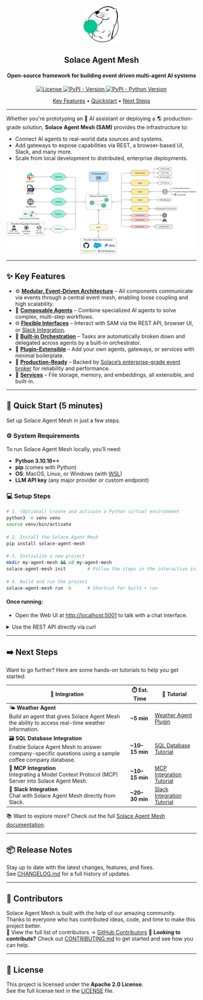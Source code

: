 <p align="center">
  <img src="./docs/static/img/logo.png" alt="Solace Agent Mesh Logo" width="100"/>
</p>
<h2 align="center">
  Solace Agent Mesh
</h2>
<h4 align="center">Open-source framework for building event driven multi-agent AI systems</h3>

<p align="center">
  <a href="https://github.com/SolaceLabs/solace-agent-mesh/blob/main/LICENSE">
    <img src="https://img.shields.io/github/license/SolaceLabs/solace-agent-mesh" alt="License">
  </a>
  <a href="https://pypi.org/project/solace-agent-mesh">
    <img src="https://img.shields.io/pypi/v/solace-agent-mesh.svg" alt="PyPI - Version">
  </a>
  <a href="https://pypi.org/project/solace-agent-mesh">
    <img src="https://img.shields.io/pypi/pyversions/solace-agent-mesh.svg" alt="PyPI - Python Version">
  </a>
</p>
<p align="center">
  <a href="#-key-features">Key Features</a> •
  <a href="#-quick-start-5-minutes">Quickstart</a> •
  <a href="#️-next-steps">Next Steps</a>
</p>

---

Whether you're prototyping an 🤖 AI assistant or deploying a 🌎 production-grade solution, **Solace Agent Mesh (SAM)** provides the infrastructure to:
  - Connect AI agents to real-world data sources and systems.
  - Add gateways to expose capabilities via REST, a browser-based UI, Slack, and many more.
  - Scale from local development to distributed, enterprise deployments.

![Solace Agent Mesh Overview](./docs/static/img/Solace_AI_Framework_README.png)

---

## ✨ Key Features 
- ⚙️ **[Modular, Event-Driven Architecture](https://solacelabs.github.io/solace-agent-mesh/docs/documentation/getting-started/component-overview)** – All components communicate via events through a central event mesh, enabling loose coupling and high scalability.
- 🤖 **[Composable Agents](https://solacelabs.github.io/solace-agent-mesh/docs/documentation/concepts/agents)** – Combine specialized AI agents to solve complex, multi-step workflows.
- 🌐 **[Flexible Interfaces](https://solacelabs.github.io/solace-agent-mesh/docs/documentation/concepts/gateways)** – Interact with SAM via the REST API, browser UI, or [Slack Integration](https://solacelabs.github.io/solace-agent-mesh/docs/documentation/tutorials/slack-integration).
- 🧠 **[Built-in Orchestration](https://solacelabs.github.io/solace-agent-mesh/docs/documentation/concepts/orchestrator)** – Tasks are automatically broken down and delegated across agents by a built-in orchestrator.
- 🧩 **[Plugin-Extensible](https://solacelabs.github.io/solace-agent-mesh/docs/documentation/concepts/plugins)** – Add your own agents, gateways, or services with minimal boilerplate.
- 🏢 **[Production-Ready](https://solacelabs.github.io/solace-agent-mesh/docs/documentation/deployment/deploy)** – Backed by [Solace’s enterprise-grade event broker](https://solace.com/products/event-broker/) for reliability and performance.
- 🔧 **[Services](https://solacelabs.github.io/solace-agent-mesh/docs/documentation/concepts/services)** –  File storage, memory, and embeddings, all extensible, and built-in.

---

## 🚀 Quick Start (5 minutes)

Set up Solace Agent Mesh in just a few steps.

### ⚙️ System Requirements

To run Solace Agent Mesh locally, you’ll need:

- **Python 3.10.16++**
- **pip** (comes with Python)
- **OS**: MacOS, Linux, or Windows (with [WSL](https://learn.microsoft.com/en-us/windows/wsl/))
- **LLM API key** (any major provider or custom endpoint)

### 💻 Setup Steps

```bash
# 1. (Optional) Create and activate a Python virtual environment
python3 -m venv venv
source venv/bin/activate

# 2. Install the Solace Agent Mesh
pip install solace-agent-mesh

# 3. Initialize a new project
mkdir my-agent-mesh && cd my-agent-mesh
solace-agent-mesh init        # Follow the steps in the interactive init

# 4. Build and run the project
solace-agent-mesh run -b      # Shortcut for build + run
```

#### Once running:

- Open the Web UI at [http://localhost:5001](http://localhost:5001) to talk with a chat interface.
<details>
  <summary>Use the REST API directly via curl</summary>

  ```bash
  curl --location 'http://127.0.0.1:5050/api/v1/request' \
    --form 'prompt="What is the capital of France?"' \
    --form 'stream="false"'
  ```

</details>


---

## ➡️ Next Steps

Want to go further? Here are some hands-on tutorials to help you get started:

| 🔧 Integration | ⏱️ Est. Time | 📘 Tutorial |
|----------------|--------------|-------------|
| 🌤️ **Weather Agent**<br>Build an agent that gives Solace Agent Mesh  the ability to access real-time weather information.  | **~5 min** | [Weather Agent Plugin](https://github.com/SolaceLabs/solace-agent-mesh-core-plugins/tree/main/sam-geo-information) |
| 🗃️ **SQL Database Integration**<br>Enable Solace Agent Mesh to answer company-specific questions using a sample coffee company database.| **~10–15 min** | [SQL Database Tutorial](https://solacelabs.github.io/solace-agent-mesh/docs/documentation/tutorials/sql-database) |
| 🧠 **MCP Integration**<br>Integrating a Model Context Protocol (MCP) Server into Solace Agent Mesh. | **~10–15 min** | [MCP Integration Tutorial](https://solacelabs.github.io/solace-agent-mesh/docs/documentation/tutorials/mcp-integration) |
| 💬 **Slack Integration**<br>Chat with Solace Agent Mesh directly from Slack. | **~20–30 min** | [Slack Integration Tutorial](https://solacelabs.github.io/solace-agent-mesh/docs/documentation/tutorials/slack-integration) |


📚 Want to explore more? Check out the full [Solace Agent Mesh documentation](https://solacelabs.github.io/solace-agent-mesh/docs/documentation/getting-started/introduction/).

---

## 📦 Release Notes

Stay up to date with the latest changes, features, and fixes.  
See [CHANGELOG.md](CHANGELOG.md) for a full history of updates.

---

## 👥 Contributors

Solace Agent Mesh is built with the help of our amazing community.  
Thanks to everyone who has contributed ideas, code, and time to make this project better.  
👀 View the full list of contributors → [GitHub Contributors](https://github.com/SolaceLabs/solace-agent-mesh/graphs/contributors)
🤝 **Looking to contribute?** Check out [CONTRIBUTING.md](CONTRIBUTING.md) to get started and see how you can help.

---

## 📄 License

This project is licensed under the **Apache 2.0 License**.  
See the full license text in the [LICENSE](LICENSE) file.
